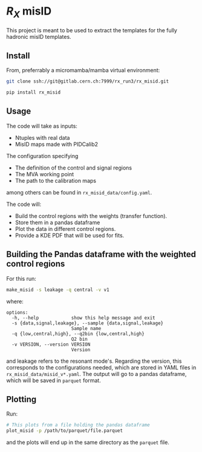# $R_X$ misID

This project is meant to be used to extract the templates for the fully hadronic misID templates.

## Install

From, preferrably a micromamba/mamba virtual environment:

```bash
git clone ssh://git@gitlab.cern.ch:7999/rx_run3/rx_misid.git

pip install rx_misid
```

## Usage

The code will take as inputs:

- Ntuples with real data
- MisID maps made with PIDCalib2

The configuration specifying

- The definition of the control and signal regions
- The MVA working point
- The path to the calibration maps

among others can be found in `rx_misid_data/config.yaml`.

The code will:

- Build the control regions with the weights (transfer function).
- Store them in a pandas dataframe
- Plot the data in different control regions.
- Provide a KDE PDF that will be used for fits.

## Building the Pandas dataframe with the weighted control regions

For this run:

```bash
make_misid -s leakage -q central -v v1
```

where:

```
options:
  -h, --help            show this help message and exit
  -s {data,signal,leakage}, --sample {data,signal,leakage}
                        Sample name
  -q {low,central,high}, --q2bin {low,central,high}
                        Q2 bin
  -v VERSION, --version VERSION
                        Version
```

and leakage refers to the resonant mode's. Regarding the version, this corresponds to the
configurations needed, which are stored in YAML files in `rx_misid_data/misid_v*.yaml`.
The output will go to a pandas dataframe, which will be saved in `parquet` format.

## Plotting

Run:

```bash
# This plots from a file holding the pandas dataframe
plot_misid -p /path/to/parquet/file.parquet
```

and the plots will end up in the same directory as the `parquet` file.

